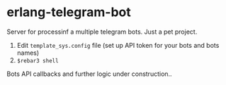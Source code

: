 # erlang-telegram-bot

Server for processinf a multiple telegram bots.
Just a pet project.

1. Edit `template_sys.config` file (set up API token for your bots and bots names)
2. `$rebar3 shell`

Bots API callbacks and further logic under construction..
